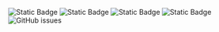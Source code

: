 ![Static Badge](https://img.shields.io/badge/blacklists-60-000000) ![Static Badge](https://img.shields.io/badge/blacklisted-3093546-cc0000) ![Static Badge](https://img.shields.io/badge/whitelisted-2244-00CC00) ![Static Badge](https://img.shields.io/badge/streaming_blacklist-28107-000000) ![GitHub issues](https://img.shields.io/github/issues/fabriziosalmi/blacklists)
